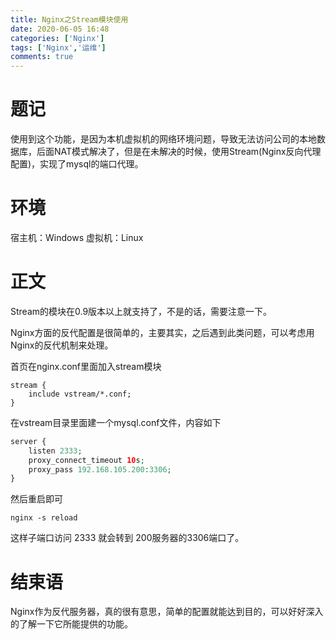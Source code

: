 ```yaml
---
title: Nginx之Stream模块使用
date: 2020-06-05 16:48
categories: ['Nginx']
tags: ['Nginx','运维']
comments: true
---
```


# 题记

使用到这个功能，是因为本机虚拟机的网络环境问题，导致无法访问公司的本地数据库，后面NAT模式解决了，但是在未解决的时候，使用Stream(Nginx反向代理配置)，实现了mysql的端口代理。

# 环境

宿主机：Windows
虚拟机：Linux

# 正文

Stream的模块在0.9版本以上就支持了，不是的话，需要注意一下。

Nginx方面的反代配置是很简单的，主要其实，之后遇到此类问题，可以考虑用Nginx的反代机制来处理。

首页在nginx.conf里面加入stream模块

```
stream {
    include vstream/*.conf;
}
```

在vstream目录里面建一个mysql.conf文件，内容如下

```php
server {
    listen 2333;
    proxy_connect_timeout 10s;
    proxy_pass 192.168.105.200:3306;
}
```

然后重启即可

```
nginx -s reload
```

这样子端口访问 2333 就会转到 200服务器的3306端口了。

# 结束语

Nginx作为反代服务器，真的很有意思，简单的配置就能达到目的，可以好好深入的了解一下它所能提供的功能。

